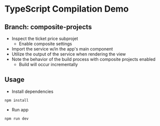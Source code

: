 # TypeScript Compilation Demo
## Branch: composite-projects

- Inspect the ticket price subprojet
	- Enable composite settings
- Import the service w/in the app's main component
- Utilize the output of the service when rendering the view
- Note the behavior of the build process with composite projects enabled
	- Build will occur incrementally
	
## Usage
- Install dependencies
```bash
npm install
```

- Run app
```bash
npm run dev
```


